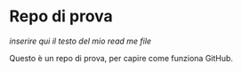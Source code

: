 # Repo di prova

*inserire qui il testo del mio read me file*

Questo è un repo di prova, per capire come funziona GitHub.
